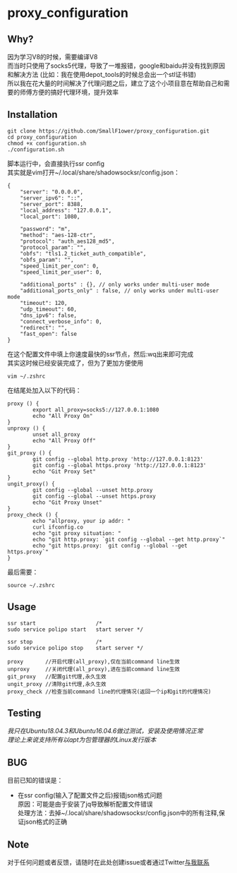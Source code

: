 # proxy_configuration

## Why?
因为学习V8的时候，需要编译V8  
而当时只使用了socks5代理，导致了一堆报错，google和baidu并没有找到原因和解决方法 (比如：我在使用depot_tools的时候总会出一个stl证书错)  
所以我在花大量的时间解决了代理问题之后，建立了这个小项目意在帮助自己和需要的师傅方便的搞好代理环境，提升效率  

## Installation
```
git clone https://github.com/SmallF1ower/proxy_configuration.git
cd proxy_configuration
chmod +x configuration.sh
./configuration.sh
```
脚本运行中，会直接执行ssr config  
其实就是vim打开~/.local/share/shadowsocksr/config.json：  
```
{
    "server": "0.0.0.0",
    "server_ipv6": "::",
    "server_port": 8388,
    "local_address": "127.0.0.1",
    "local_port": 1080,

    "password": "m",
    "method": "aes-128-ctr",
    "protocol": "auth_aes128_md5",
    "protocol_param": "",
    "obfs": "tls1.2_ticket_auth_compatible",
    "obfs_param": "",
    "speed_limit_per_con": 0,
    "speed_limit_per_user": 0,

    "additional_ports" : {}, // only works under multi-user mode
    "additional_ports_only" : false, // only works under multi-user mode
    "timeout": 120,
    "udp_timeout": 60,
    "dns_ipv6": false,
    "connect_verbose_info": 0,
    "redirect": "",
    "fast_open": false
}
```
在这个配置文件中填上你速度最快的ssr节点，然后:wq出来即可完成  
其实这时候已经安装完成了，但为了更加方便使用  
```
vim ~/.zshrc
```
在结尾处加入以下的代码：  
```
proxy () {
        export all_proxy=socks5://127.0.0.1:1080
        echo "All Proxy On"
}
unproxy () {
        unset all_proxy
        echo "All Proxy Off"
}
git_proxy () {
        git config --global http.proxy 'http://127.0.0.1:8123'
        git config --global https.proxy 'http://127.0.0.1:8123'
        echo "Git Proxy Set"
}
ungit_proxy() {
        git config --global --unset http.proxy
        git config --global --unset https.proxy
        echo "Git Proxy Unset"
}
proxy_check () {
        echo "allproxy, your ip addr: "
        curl ifconfig.co
        echo "git proxy situation: "
        echo "git http.proxy: `git config --global --get http.proxy`"
        echo "git https.proxy: `git config --global --get https.proxy`"
}
```
最后需要：
```
source ~/.zshrc
```

## Usage
```
ssr start                   /*
sudo service polipo start   start server */

ssr stop                    /*
sudo service polipo stop    start server */

proxy       //开启代理(all_proxy),仅在当前command line生效
unproxy     //关闭代理(all_proxy),进在当前command line生效
git_proxy   //配置git代理,永久生效
ungit_proxy //清除git代理,永久生效
proxy_check //检查当前command line的代理情况(返回一个ip和git的代理情况)
```
## Testing
*我只在Ubuntu18.04.3和Ubuntu16.04.6做过测试，安装及使用情况正常*  
*理论上来说支持所有以apt为包管理器的Linux发行版本*  

## BUG
目前已知的错误是：
- 在ssr config(输入了配置文件之后)报错json格式问题  
    原因：可能是由于安装了jq导致解析配置文件错误  
    处理方法：去掉~/.local/share/shadowsocksr/config.json中的所有注释,保证json格式的正确  

## Note
对于任何问题或者反馈，请随时在此处创建issue或者通过Twitter[与我联系](https://twitter.com/samren0215)